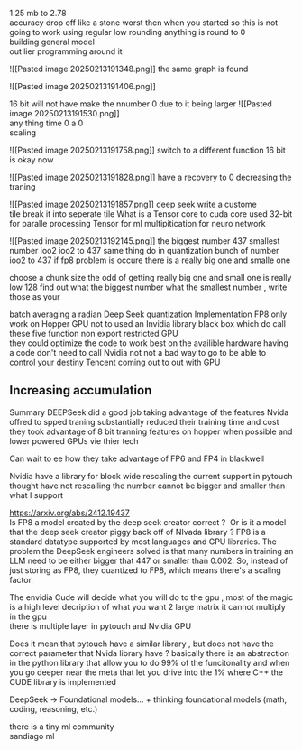 1.25 mb to 2.78  
accuracy drop off like a stone 
worst then when you started so this is not going to work 
using regular low  rounding  anything is round to   0  
building general  model    
out lier  programming around it   

![[Pasted image 20250213191348.png]] 
the same graph is found 

![[Pasted image 20250213191406.png]] 


16  bit will not have make  the nnumber  0 due to it being larger 
![[Pasted image 20250213191530.png]]  
any thing time 0 a 0  
scaling  


![[Pasted image 20250213191758.png]] 
switch to a different function 16  bit is okay now 

![[Pasted image 20250213191828.png]] 
have a recovery to 0 
decreasing the traning 


![[Pasted image 20250213191857.png]] 
deep seek write a  custome  
tile  break it into seperate tile 
What is  a Tensor core  to cuda core used 32-bit  for paralle processing  Tensor for ml multipitication for neuro network 

![[Pasted image 20250213192145.png]]
the biggest number 437 smallest number ioo2  ioo2  to  437 same thing do in quantization 
bunch of number ioo2 to 437  if fp8 problem  is occure there is a really big one and smalle one  

choose a chunk size the odd of getting really big one and small one  is really low 
128  find out what the biggest number what the smallest number , write those as your  

batch averaging a radian  Deep Seek  quantization  Implementation 
FP8 only work on Hopper GPU
not to used an Invidia library  black box  which do call these five function 
non export restricted GPU  
they could optimize the code to work best on the availible  hardware 
having a code  don't need to call Nvidia  not not a bad way to go to be able to control your destiny 
Tencent  coming out to out with GPU  

## Increasing accumulation  

Summary 
DEEPSeek  did a good job taking  advantage  of the features Nvida offred to spped traning 
substantially reduced their training time and cost 
they took advantage of 8 bit tranning features on hopper when possible and lower  powered GPUs vie thier tech 

Can wait to ee how they take advantage of FP6 and FP4 in blackwell 



Nvidia have a library for block wide rescaling the current support  in pytouch thought have not rescalling the number cannot be bigger and smaller than what I support 

https://arxiv.org/abs/2412.19437  
Is FP8 a model created by the deep seek creator correct ?  Or is it a model that the deep seek creator piggy back off of NIvada library ? 
FP8 is a standard datatype supported by most languages and GPU libraries. The problem the DeepSeek engineers solved is that many numbers in training an LLM need to be either bigger that 447 or smaller than 0.002. So, instead of just storing as FP8, they quantized to FP8, which means there's a scaling factor.


The envidia  Cude  will decide what you will do to the gpu , most of the magic is a high level  decription of what you want 2 large matrix it cannot multiply in the gpu  
there is multiple layer in pytouch and Nvidia GPU   

Does it mean that pytouch have a similar library , but does not have the correct parameter that Nvida library have ?
basically there is an abstraction in the python library that allow you to do 99% of the funcitonality  and when you go deeper near the meta that let you drive into the 1% where C++ the CUDE library is implemented   


DeepSeek -> Foundational models… + thinking foundational models (math, coding, reasoning, etc.) 



there is a  tiny ml    community  
sandiago  ml  

